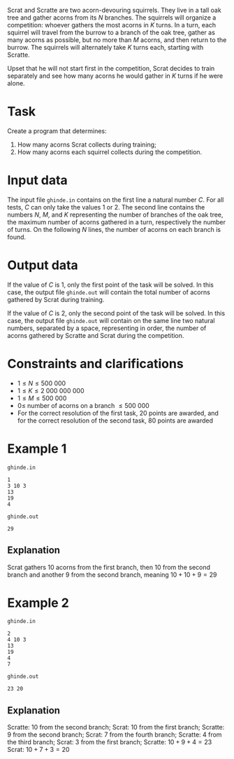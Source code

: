 
Scrat and Scratte are two acorn-devouring squirrels. They live in a tall oak tree and gather acorns from its $N$ branches. The squirrels will organize a competition: whoever gathers the most acorns in $K$ turns. In a turn, each squirrel will travel from the burrow to a branch of the oak tree, gather as many acorns as possible, but no more than $M$ acorns, and then return to the burrow. The squirrels will alternately take $K$ turns each, starting with Scratte.

Upset that he will not start first in the competition, Scrat decides to train separately and see how many acorns he would gather in $K$ turns if he were alone.

# Task

Create a program that determines:

1. How many acorns Scrat collects during training;
2. How many acorns each squirrel collects during the competition.

# Input data

The input file `ghinde.in` contains on the first line a natural number $C$. For all tests, $C$ can only take the values $1$ or $2$. The second line contains the numbers $N$, $M$, and $K$ representing the number of branches of the oak tree, the maximum number of acorns gathered in a turn, respectively the number of turns. On the following $N$ lines, the number of acorns on each branch is found.

# Output data

If the value of $C$ is $1$, only the first point of the task will be solved. In this case, the output file `ghinde.out` will contain the total number of acorns gathered by Scrat during training.

If the value of $C$ is $2$, only the second point of the task will be solved. In this case, the output file `ghinde.out` will contain on the same line two natural numbers, separated by a space, representing in order, the number of acorns gathered by Scratte and Scrat during the competition.

# Constraints and clarifications

* $1 \leq N \leq 500\ 000$
* $1 \leq K \leq 2\ 000\ 000\ 000$
* $1 \leq M \leq 500\ 000$
* $0 \leq$ number of acorns on a branch $\leq 500\ 000$
* For the correct resolution of the first task, $20$ points are awarded, and for the correct resolution of the second task, $80$ points are awarded

# Example 1

`ghinde.in`
```
1
3 10 3
13
19
4
```

`ghinde.out`
```
29
```

## Explanation

Scrat gathers $10$ acorns from the first branch, then $10$ from the second branch and another $9$ from the second branch, meaning $10 + 10 + 9 = 29$

# Example 2

`ghinde.in`
```
2
4 10 3
13
19
4
7
```

`ghinde.out`
```
23 20
```

## Explanation

Scratte: $10$ from the second branch;
Scrat: $10$ from the first branch;
Scratte: $9$ from the second branch;
Scrat: $7$ from the fourth branch;
Scratte: $4$ from the third branch;
Scrat: $3$ from the first branch;
Scratte: $10+9+4=23$
Scrat: $10+7+3=20$
```

